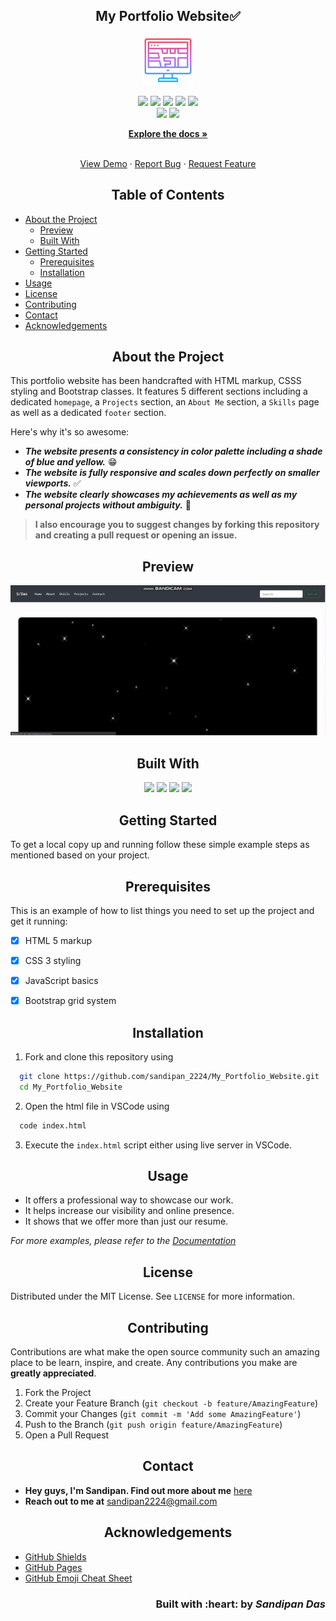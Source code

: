 <h2 align="center">My Portfolio Website✅</h2>

<p align="center">
   <img src="img/map.png" alt="Logo" height=80 weight=80/>
</p>

<p align='center'> 
   <img src="https://img.shields.io/github/issues/sandip2224/My_Portfolio_Website?style=for-the-badge" />
   <img src="https://img.shields.io/github/stars/sandip2224/My_Portfolio_Website?style=for-the-badge" />
   <img src="https://img.shields.io/github/forks/sandip2224/My_Portfolio_Website?style=for-the-badge" />
   <img src="https://img.shields.io/github/contributors/sandip2224/My_Portfolio_Website?style=for-the-badge" />
   <img src="https://img.shields.io/badge/License-MIT-orange.svg?style=for-the-badge" /><br>
   <img src="https://img.shields.io/github/issues-pr/sandip2224/My_Portfolio_Website?color=purple&style=for-the-badge" />
   <img src="https://img.shields.io/github/issues-pr-closed-raw/sandip2224/My_Portfolio_Website?color=purple&style=for-the-badge" /></a><br>
</p>
<p align="center">
  <a href="https://github.com/sandip2224/My_Portfolio_Website"><strong>Explore the docs »</strong></a>
</p>

<!-- PROJECT LOGO -->
  <p align="center">
    <br />
    <a href="https://github.com/sandip2224/My_Portfolio_Website">View Demo</a>
    ·
    <a href="https://github.com/sandip2224/My_Portfolio_Website/issues">Report Bug</a>
    ·
    <a href="https://github.com/sandip2224/My_Portfolio_Website/issues">Request Feature</a>
  </p>

<!-- TABLE OF CONTENTS -->
<h2 align="center">Table of Contents</h2>

- [About the Project](#about-the-project)
  - [Preview](#preview)
  - [Built With](#built-with)
- [Getting Started](#getting-started)
  - [Prerequisites](#prerequisites)
  - [Installation](#installation)
- [Usage](#usage)
- [License](#license)
- [Contributing](#contributing)
- [Contact](#contact)
- [Acknowledgements](#acknowledgements)



<!-- ABOUT THE PROJECT -->

<h2 align="center">About the Project</h2>


This portfolio website has been handcrafted with HTML markup, CSSS styling and Bootstrap classes. It features 5 different sections including a dedicated `homepage`, a `Projects` section, an `About Me` section, a `Skills` page as well as a dedicated `footer` section.


Here's why it's so awesome:  

- ***The website presents a consistency in color palette including a shade of blue and yellow.*** 😁  
- ***The website is fully responsive and scales down perfectly on smaller viewports.*** ✅  
- ***The website clearly showcases my achievements as well as my personal projects without ambiguity.*** 🖖  

> **I also encourage you to suggest changes by forking this repository and creating a pull request or opening an issue.**  

<!-- Preview -->
<h2 align="center">Preview</h2>

<p align="center"><img src="img/preview.gif"/></p>

<!-- BUILT WITH -->  

<h2 align="center">Built With</h2>

<p align="center">
  <img src="https://img.shields.io/badge/html5%20-%23E34F26.svg?&style=for-the-badge&logo=html5&logoColor=white"/>
  <img src="https://img.shields.io/badge/css3%20-%231572B6.svg?&style=for-the-badge&logo=css3&logoColor=white"/>
  <img src="https://img.shields.io/badge/javascript%20-%23323330.svg?&style=for-the-badge&logo=javascript&logoColor=%23F7DF1E"/>
  <img src="https://img.shields.io/badge/bootstrap%20-%23563D7C.svg?&style=for-the-badge&logo=bootstrap&logoColor=white"/>
</p>  


<!-- GETTING STARTED -->

<h2 align="center">Getting Started</h2>

To get a local copy up and running follow these simple example steps as mentioned based on your project.  


<!-- PREREQUISITES -->

<h2 align="center">Prerequisites</h2>

This is an example of how to list things you need to set up the project and get it running:  

- [x] HTML 5 markup
- [x] CSS 3 styling
- [x] JavaScript basics
- [x] Bootstrap grid system


<!-- INSTALLATION -->
<h2 align="center">Installation</h2>

1. Fork and clone this repository using  

```bash
  git clone https://github.com/sandipan_2224/My_Portfolio_Website.git
  cd My_Portfolio_Website
```  

2. Open the html file in VSCode using  

```bash
  code index.html
```

3. Execute the `index.html` script either using live server in VSCode.  

<!-- USAGE -->

<h2 align="center">Usage</h2>

- It offers a professional way to showcase our work.  
- It helps increase our visibility and online presence.  
- It shows that we offer more than just our resume.  

_For more examples, please refer to the [Documentation](https://careerhub.adelaide.edu.au/students/news/detail/361/5-benefits-of-creating-online-)_  


<!-- LICENSE -->  

<h2 align="center">License</h2>

Distributed under the MIT License. See `LICENSE` for more information.  


<!-- CONTRIBUTING -->
<h2 align="center">Contributing</h2>

Contributions are what make the open source community such an amazing place to be learn, inspire, and create. Any contributions you make are **greatly appreciated**.

1. Fork the Project
2. Create your Feature Branch (`git checkout -b feature/AmazingFeature`)
3. Commit your Changes (`git commit -m 'Add some AmazingFeature'`)
4. Push to the Branch (`git push origin feature/AmazingFeature`)
5. Open a Pull Request  


<!-- CONTACT --> 

<h2 align="center">Contact</h2>

- **Hey guys, I'm Sandipan. Find out more about me** [ here](https://linkedin.com/in/sandipan0164)  
- **Reach out to me at** [ sandipan2224@gmail.com](sandipan2224@gmail.com)  


<!-- ACKNOWLEDGEMENTS -->

<h2 align="center">Acknowledgements</h2>

* [GitHub Shields](https://shields.io)
* [GitHub Pages](https://pages.github.com)
* [GitHub Emoji Cheat Sheet](https://www.webpagefx.com/tools/emoji-cheat-sheet)

<h3 align="right">Built with :heart: by <em>Sandipan Das</em></h3>
